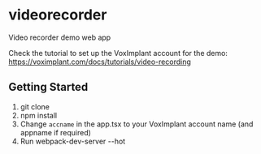 # videorecorder
Video recorder demo web app

Check the tutorial to set up the VoxImplant account for the demo: https://voximplant.com/docs/tutorials/video-recording

## Getting Started
1. git clone
2. npm install
3. Change `accname` in the app.tsx to your VoxImplant account name (and appname if required)
4. Run webpack-dev-server --hot

